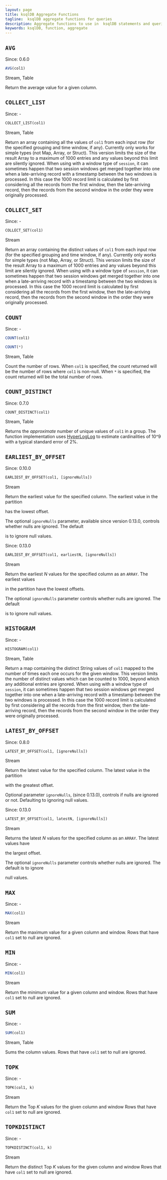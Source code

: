 ```yaml
---
layout: page
title: ksqlDB Aggregate Functions
tagline:  ksqlDB aggregate functions for queries
description: Aggregate functions to use in  ksqlDB statements and queries
keywords: ksqlDB, function, aggregate
---
```


## `AVG`

Since: 0.6.0

```sql
AVG(col1)
```

Stream, Table

Return the average value for a given column.

## `COLLECT_LIST`

Since: -

```sql
COLLECT_LIST(col1)
```

Stream, Table

Return an array containing all the values of `col1` from each
input row (for the specified grouping and time window, if any).
Currently only works for simple types (not Map, Array, or Struct).
This version limits the size of the result Array to a maximum of
1000 entries and any values beyond this limit are silently ignored.
When using with a window type of `session`, it can sometimes
happen that two session windows get merged together into one when a
late-arriving record with a timestamp between the two windows is
processed. In this case the 1000 record limit is calculated by
first considering all the records from the first window, then the
late-arriving record, then the records from the second window in
the order they were originally processed.

## `COLLECT_SET`

Since: -

```sql
COLLECT_SET(col1)
```

Stream

Return an array containing the distinct values of `col1` from
each input row (for the specified grouping and time window, if any).
Currently only works for simple types (not Map, Array, or Struct).
This version limits the size of the result Array to a maximum of
1000 entries and any values beyond this limit are silently ignored.
When using with a window type of `session`, it can sometimes
happen that two session windows get merged together into one when a
late-arriving record with a timestamp between the two windows is
processed. In this case the 1000 record limit is calculated by
first considering all the records from the first window, then the
late-arriving record, then the records from the second window in
the order they were originally processed.

## `COUNT`

Since: -

```sql
COUNT(col1)
```

```sql
COUNT(*)
```

Stream, Table

Count the number of rows. When `col1` is specified, the count
returned will be the number of rows where `col1` is non-null.
When `*` is specified, the count returned will be the total
number of rows.

## `COUNT_DISTINCT`

Since: 0.7.0

```sql
COUNT_DISTINCT(col1)
```

Stream, Table

Returns the _approximate_ number of unique values of `col1` in a group.
The function implementation uses [HyperLogLog](https://en.wikipedia.org/wiki/HyperLogLog)
to estimate cardinalities of 10^9 with a typical standard error of 2%.

## `EARLIEST_BY_OFFSET`

Since: 0.10.0

```sql
EARLIEST_BY_OFFSET(col1, [ignoreNulls])
```

Stream

Return the earliest value for the specified column. The earliest value in the partition

has the lowest offset. 


The optional `ignoreNulls` parameter, available since version 0.13.0, controls whether nulls are ignored. The default

is to ignore null values.



Since: 0.13.0

```sql
EARLIEST_BY_OFFSET(col1, earliestN, [ignoreNulls])
```

Stream

Return the earliest _N_ values for the specified column as an `ARRAY`. The earliest values

in the partition have the lowest offsets.


The optional `ignoreNulls` parameter controls whether nulls are ignored. The default

is to ignore null values.


## `HISTOGRAM`

Since: -

```sql
HISTOGRAM(col1)
```

Stream, Table

Return a map containing the distinct String values of `col1`
mapped to the number of times each one occurs for the given window.
This version limits the number of distinct values which can be
counted to 1000, beyond which any additional entries are ignored.
When using with a window type of `session`, it can sometimes
happen that two session windows get merged together into one when a
late-arriving record with a timestamp between the two windows is
processed. In this case the 1000 record limit is calculated by
first considering all the records from the first window, then the
late-arriving record, then the records from the second window in
the order they were originally processed.

## `LATEST_BY_OFFSET`

Since: 0.8.0

```sql
LATEST_BY_OFFSET(col1, [ignoreNulls])
```

Stream

Return the latest value for the specified column. The latest value in the partition

with the greatest offset. 

Optional parameter `ignoreNulls`, (since 0.13.0), controls if nulls are ignored or not. Defaulting
to ignoring null values.

Since: 0.13.0

```sql
LATEST_BY_OFFSET(col1, latestN, [ignoreNulls])
```

Stream

Returns the latest _N_ values for the specified column as an `ARRAY`. The latest values have

the largest offset.


The optional `ignoreNulls` parameter controls whether nulls are ignored. The default is to ignore

null values. 

## `MAX`

Since: -

```sql
MAX(col1)
```

Stream

Return the maximum value for a given column and window.
Rows that have `col1` set to null are ignored.

## `MIN`

Since: -

```sql
MIN(col1)
```

Stream

Return the minimum value for a given column and window.
Rows that have `col1` set to null are ignored.

## `SUM`

Since: -

```sql
SUM(col1)
```

Stream, Table

Sums the column values.
Rows that have `col1` set to null are ignored.

## `TOPK`

Since: -

```sql
TOPK(col1, k)
```

Stream

Return the Top *K* values for the given column and window
Rows that have `col1` set to null are ignored.

## `TOPKDISTINCT`

Since: -

```sql
TOPKDISTINCT(col1, k)
```

Stream

Return the distinct Top *K* values for the given column and window
Rows that have `col1` set to null are ignored.
